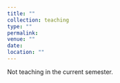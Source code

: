 ```yaml
---
title: ""
collection: teaching
type: ""
permalink: 
venue: ""
date: 
location: ""
---
```


Not teaching in the current semester.
